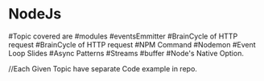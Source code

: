 # NodeJs
#Topic covered are
#modules
#eventsEmmitter
#BrainCycle of HTTP request
#BrainCycle of HTTP request
#NPM Command
#Nodemon
#Event Loop Slides
#Async Patterns
#Streams
#buffer
#Node's Native Option.


//Each Given Topic have separate Code example in repo.


